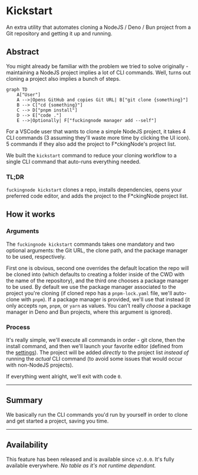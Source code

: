 # Kickstart

An extra utility that automates cloning a NodeJS / Deno / Bun project from a Git repository and getting it up and running.

## Abstract

You might already be familiar with the problem we tried to solve originally - maintaining a NodeJS project implies a lot of CLI commands. Well, turns out cloning a project also implies a bunch of steps.

```mermaid
graph TD
    A["User"]
    A -->|Opens GitHub and copies Git URL| B["git clone {something}"]
    B --> C["cd {something}"]
    C --> D["pnpm install"]
    D --> E["code ."]
    E -->|Optionally| F["fuckingnode manager add --self"]
```

For a VSCode user that wants to clone a simple NodeJS project, it takes 4 CLI commands (3 assuming they'll waste more time by clicking the UI icon). 5 commands if they also add the project to F\*ckingNode's project list.

We built the `kickstart` command to reduce your cloning workflow to a single CLI command that auto-runs everything needed.

### TL;DR

`fuckingnode kickstart` clones a repo, installs dependencies, opens your preferred code editor, and adds the project to the F\*ckingNode project list.

## How it works

### Arguments

The `fuckingnode kickstart` commands takes one mandatory and two optional arguments: the Git URL, the clone path, and the package manager to be used, respectively.

First one is obvious, second one overrides the default location the repo will be cloned into (which defaults to creating a folder inside of the CWD with the name of the repository), and the third one chooses a package manager to be used. By default we use the package manager associated to the project you're cloning (if cloned repo has a `pnpm-lock.yaml` file, we'll auto-clone with `pnpm`). If a package manager is provided, we'll use that instead (it only accepts `npm`, `pnpm`, or `yarn` as values. You can't really _choose_ a package manager in Deno and Bun projects, where this argument is ignored).

### Process

It's really simple, we'll execute all commands in order - git clone, then the install command, and then we'll launch your favorite editor (defined from the [settings](../manual/configuration.md#settings)). The project will be added _directly_ to the project list _instead of_ running the _actual_ CLI command (to avoid some issues that would occur with non-NodeJS projects).

If everything went alright, we'll exit with code `0`.

---

## Summary

We basically run the CLI commands you'd run by yourself in order to clone and get started a project, saving you time.

---

## Availability

This feature has been released and is available since `v2.0.0`. It's fully available everywhere. _No table as it's not runtime dependant._
